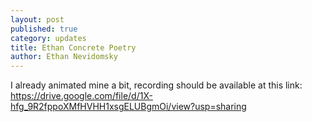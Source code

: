 ```yaml
---
layout: post
published: true
category: updates
title: Ethan Concrete Poetry
author: Ethan Nevidomsky
---
```

I already animated mine a bit, recording should be available at this link: https://drive.google.com/file/d/1X-hfg_9R2fppoXMfHVHH1xsgELUBgmOi/view?usp=sharing